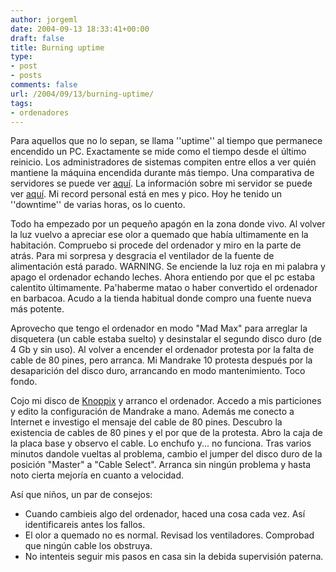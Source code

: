 ```yaml
---
author: jorgeml
date: 2004-09-13 18:33:41+00:00
draft: false
title: Burning uptime
type: 
- post
- posts
comments: false
url: /2004/09/13/burning-uptime/
tags:
- ordenadores
---
```


Para aquellos que no lo sepan, se llama ''uptime'' al tiempo que permanece encendido un PC. Exactamente se mide como el tiempo desde el último reinicio. Los administradores de sistemas compiten entre ellos a ver quién mantiene la máquina encendida durante más tiempo. Una comparativa de servidores se puede ver [aquí](http://uptime.netcraft.com/). La información sobre mi servidor se puede ver [aquí](http://uptime.netcraft.com/up/graph?site=www.jorgeml.com). Mi record personal está en mes y pico. Hoy he tenido un ''downtime'' de varias horas, os lo cuento.

Todo ha empezado por un pequeño apagón en la zona donde vivo. Al volver la luz vuelvo a apreciar ese olor a quemado que había ultimamente en la habitación. Compruebo si procede del ordenador y miro en la parte de atrás. Para mi sorpresa y desgracia el ventilador de la fuente de alimentación está parado. WARNING. Se enciende la luz roja en mi palabra y apago el ordenador echando leches. Ahora entiendo por que el pc estaba calentito últimamente. Pa'haberme matao o haber convertido el ordenador en barbacoa. Acudo a la tienda habitual donde compro una fuente nueva más potente.

Aprovecho que tengo el ordenador en modo "Mad Max" para arreglar la disquetera (un cable estaba suelto) y desinstalar el segundo disco duro (de 4 Gb y sin uso). Al volver a encender el ordenador protesta por la falta de cable de 80 pines, pero arranca. Mi Mandrake 10 protesta después por la desaparición del disco duro, arrancando en modo mantenimiento. Toco fondo.

Cojo mi disco de [Knoppix](http://www.cylnux.org/knoppix-es/) y arranco el ordenador. Accedo a mis particiones y edito la configuración de Mandrake a mano. Además me conecto a Internet e investigo el mensaje del cable de 80 pines. Descubro la existencia de cables de 80 pines y el por que de la protesta. Abro la caja de la placa base y observo el cable. Lo enchufo y... no funciona. Tras varios minutos dandole vueltas al problema, cambio el jumper del disco duro de la posición "Master" a "Cable Select". Arranca sin ningún problema y hasta noto cierta mejoría en cuanto a velocidad.

Así que niños, un par de consejos:

* Cuando cambieis algo del ordenador, haced una cosa cada vez. Así identificareis antes los fallos.
* El olor a quemado no es normal. Revisad los ventiladores. Comprobad que ningún cable los obstruya.
* No intenteis seguir mis pasos en casa sin la debida supervisión paterna.
